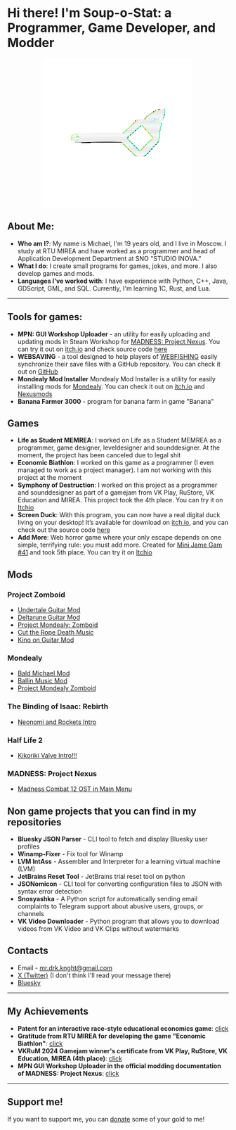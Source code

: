 # Hi there! I'm Soup-o-Stat: a Programmer, Game Developer, and Modder

<p align="center">
  <img src="https://github.com/Soup-o-Stat/Soup-o-Stat/blob/main/logo_gif.gif" alt="logo gif" />
</p>

## About Me:
- **Who am I?**: My name is Michael, I'm 19 years old, and I live in Moscow. I study at RTU MIREA and have worked as a programmer and head of Application Development Department at SNO "STUDIO INOVA."
- **What I do**: I create small programs for games, jokes, and more. I also develop games and mods.
- **Languages I've worked with**: I have experience with Python, C++, Java, GDScript, GML, and SQL. Currently, I'm learning 1C, Rust, and Lua.
---

## Tools for games:

- **MPN: GUI Workshop Uploader** - an utility for easily uploading and updating mods in Steam Workshop for [MADNESS: Project Nexus](https://store.steampowered.com/app/488860/MADNESS_Project_Nexus/). You can try it out on [itch.io](https://soup-o-stat.itch.io/mpn-gui-workshop-uploader) and check source code [here](https://github.com/Soup-o-Stat/MPN-GUI-Workshop-Uploader)
- **WEBSAVING** - a tool designed to help players of [WEBFISHING](https://store.steampowered.com/app/488860/MADNESS_Project_Nexus/) easily synchronize their save files with a GitHub repository. You can check it out on [GitHub](https://github.com/Soup-o-Stat/WEBSAVING)
- **Mondealy Mod Installer** Mondealy Mod Installer is a utility for easily installing mods for [Mondealy](https://store.steampowered.com/app/1620520/Mondealy/). You can check it out on [itch.io](https://soup-o-stat.itch.io/mondealy-mod-installer) and [Nexusmods](https://www.nexusmods.com/mondealy/mods/3)
- **Banana Farmer 3000** - program for banana farm in game "Banana"

## **Games**
- **Life as Student MEMREA**: I worked on Life as a Student MEMREA as a programmer, game designer, leveldesigner and sounddesigner. At the moment, the project has been canceled due to legal shit
- **Economic Biathlon**: I worked on this game as a programmer (I even managed to work as a project manager). I am not working with this project at the moment
- **Symphony of Destruction**: I worked on this project as a programmer and sounddesigner as part of a gamejam from VK Play, RuStore, VK Education and MIREA. This project took the 4th place. You can try it on [Itchio](https://rekuiemuu.itch.io/symphony-of-destruction)
- **Screen Duck**: With this program, you can now have a real digital duck living on your desktop! It’s available for download on [itch.io](https://soup-o-stat.itch.io/screen-duck), and you can check out the source code [here](https://github.com/Soup-o-Stat/Screen-Duck)
- **Add More**: Web horror game where your only escape depends on one simple, terrifying rule: you must add more. Created for [Mini Jame Gam #41](https://itch.io/jam/mini-jame-gam-41) and took 5th place. You can try it on [Itchio](https://soup-o-stat.itch.io/add-more)

## **Mods**
### **Project Zomboid**
- [Undertale Guitar Mod](https://steamcommunity.com/sharedfiles/filedetails/?id=3059092239)
- [Deltarune Guitar Mod](https://steamcommunity.com/sharedfiles/filedetails/?id=3116356160)
- [Project Mondealy: Zomboid](https://steamcommunity.com/sharedfiles/filedetails/?id=3087362123)
- [Cut the Rope Death Music](https://steamcommunity.com/sharedfiles/filedetails/?id=3065438321)
- [Kino on Guitar Mod](https://steamcommunity.com/sharedfiles/filedetails/?id=3127569762)
### **Mondealy**
- [Bald Michael Mod](https://www.nexusmods.com/mondealy/mods/4)
- [Ballin Music Mod](https://www.nexusmods.com/mondealy/mods/5)
- [Project Mondealy Zomboid](https://www.nexusmods.com/mondealy/mods/6)
### **The Binding of Isaac: Rebirth**
- [Neonomi and Rockets Intro](https://steamcommunity.com/sharedfiles/filedetails/?id=3278955604)
### **Half Life 2**
- [Kikoriki Valve Intro!!!](https://steamcommunity.com/sharedfiles/filedetails/?id=3368442482)
### **MADNESS: Project Nexus**
- [Madness Combat 12 OST in Main Menu](https://steamcommunity.com/sharedfiles/filedetails/?id=3428043862)

## **Non game projects that you can find in my repositories**
- **Bluesky JSON Parser** - CLI tool to fetch and display Bluesky user profiles 
- **Winamp-Fixer** - Fix tool for Winamp
- **LVM IntAss** - Assembler and Interpreter for a learning virtual machine (LVM)
- **JetBrains Reset Tool** - JetBrains trial reset tool on python
- **JSONomicon** - CLI tool for converting configuration files to JSON with syntax error detection
- **Snosyashka** - A Python script for automatically sending email complaints to Telegram support about abusive users, groups, or channels
- **VK Video Downloader** - Python program that allows you to download videos from VK Video and VK Clips without watermarks

## **Contacts**
- Email - mr.drk.knght@gmail.com
- [X (Twitter)](https://x.com/soup_o_stat) (I don't think I'll read your message there)
- [Bluesky](https://bsky.app/profile/soupostat.bsky.social)

---
## **My Achievements**
- **Patent for an interactive race-style educational economics game**: [click](https://fips.ru/publication-web/publications/document?type=doc&tab=PrEVM&id=14CEFEEF-A8D2-4F83-9308-FECBAE526898)
- **Gratitude from RTU MIREA for developing the game "Economic Biathlon"**: [click](https://github.com/Soup-o-Stat/Soup-o-Stat/blob/main/gratitude.pdf)
- **VKRuM 2024 Gamejam winner's certificate from VK Play, RuStore, VK Education, MIREA (4th place)**: [click](https://github.com/Soup-o-Stat/Soup-o-Stat/blob/main/%D0%A1%D0%95%D0%A0%D0%A2%D0%98%D0%A4%D0%98%D0%9A%D0%90%D0%A2-11.png)
- **MPN GUI Workshop Uploader in the official modding documentation of MADNESS: Project Nexus**: [click](https://docs.google.com/document/d/1fgcDNarKoSe3I8CwaciqVxovZZJQlNQwTRUWRmvslN4/edit?tab=t.0)

---
## **Support me!**
If you want to support me, you can [donate](https://www.donationalerts.com/r/soup_o_stat) some of your gold to me!

